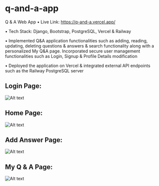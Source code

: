 # q-and-a-app

Q & A Web App • Live Link: https://q-and-a.vercel.app/

• Tech Stack: Django, Bootstrap, PostgreSQL, Vercel & Railway

• Implemented Q&A application functionalities such as adding, reading, updating, deleting questions & answers & search functionality along with a personalized My Q&A page. Incorporated secure user management functionalities such as Login, Signup & Profile Details modification

• Deployed the application on Vercel & integrated external API endpoints such as the Railway PostgreSQL server


## Login Page:

![Alt text](https://github.com/bbazwalt/q-and-a-app/blob/main/screenshots/login-page.png)

## Home Page:

![Alt text](https://github.com/bbazwalt/q-and-a-app/blob/main/screenshots/home-page.png)

## Add Answer Page:

![Alt text](https://github.com/bbazwalt/q-and-a-app/blob/main/screenshots/add-answer-page.png)

## My Q & A Page:

![Alt text](https://github.com/bbazwalt/q-and-a-app/blob/main/screenshots/my-q-and-a-page.png)
